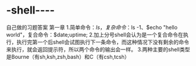 # -shell----
自己做的习题答案
第一章
1.简单命令：$ls，复杂命令：$ls -1、$echo "hello world"，复合命令：$date;uptime;
2.加上分号shell会认为是一个复合命令在执行，执行完第一个后shell会试图执行下一条命令，而这种情况下没有剩余的命令来执行，就会返回提示符，所以两个命令的输出会一样。
3.两种主要的shell类型是Bourne（有sh,ksh,zsh,bash）和C（有csh,tcsh）
